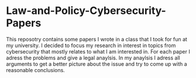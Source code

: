 # Law-and-Policy-Cybersecurity-Papers
This reposotry contains some papers I wrote in a class that I took for fun at my university. I decided to focus my research in interest in topics from cybersecurity that mostly relates to what I am interested in. For each paper I adress the problems and give a legal anaylsis. In my anaylsis I adress all arguments to get a better picture about the issue and try to come up with a reasonable conclusions. 
